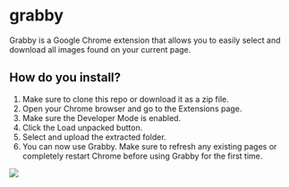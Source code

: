 # grabby
Grabby is a Google Chrome extension that allows you to easily select and download all images found on your current page.

## How do you install?
1. Make sure to clone this repo or download it as a zip file.
2. Open your Chrome browser and go to the Extensions page.
3. Make sure the Developer Mode is enabled.
4. Click the Load unpacked button.
5. Select and upload the extracted folder.
6. You can now use Grabby. Make sure to refresh any existing pages or completely restart Chrome before using Grabby for the first time.

![](https://imgur.com/taTeRry)
